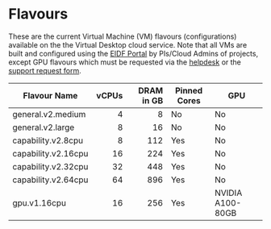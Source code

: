 # Flavours

These are the current Virtual Machine (VM) flavours (configurations) available on the the Virtual Desktop cloud service. Note that all VMs are built and configured using the [EIDF Portal](https://portal.eidf.ac.uk/) by PIs/Cloud Admins of projects, except GPU flavours which must be requested via the [helpdesk](mailto:eidf@epcc.ed.ac.uk) or the [support request form](https://portal.eidf.ac.uk/queries/submit).

| Flavour Name            | vCPUs | DRAM in GB | Pinned Cores | GPU |
|-------------------------|------:|-----------:|--------------|-----|
| general.v2.medium       | 4     | 8          | No           | No  |
| general.v2.large        | 8     | 16         | No           | No  |
| capability.v2.8cpu      | 8     | 112        | Yes          | No  |
| capability.v2.16cpu     | 16    | 224        | Yes          | No  |
| capability.v2.32cpu     | 32    | 448        | Yes          | No  |
| capability.v2.64cpu     | 64    | 896        | Yes          | No  |
| gpu.v1.16cpu            | 16    | 256        | Yes          | NVIDIA A100-80GB |
